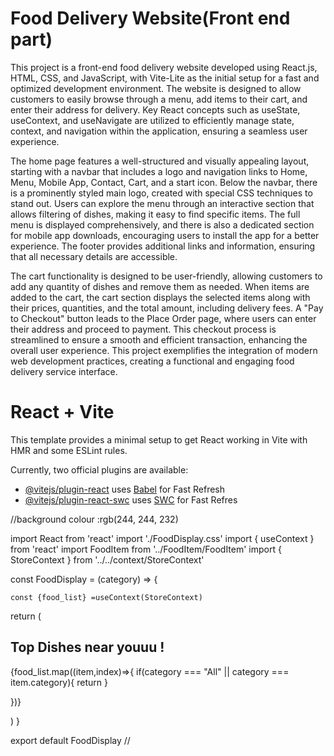  # Food Delivery Website(Front end part)

This project is a front-end food delivery website developed using React.js, HTML, CSS, and JavaScript, with Vite-Lite as the initial setup for a fast and optimized development environment. The website is designed to allow customers to easily browse through a menu, add items to their cart, and enter their address for delivery. Key React concepts such as useState, useContext, and useNavigate are utilized to efficiently manage state, context, and navigation within the application, ensuring a seamless user experience.

The home page features a well-structured and visually appealing layout, starting with a navbar that includes a logo and navigation links to Home, Menu, Mobile App, Contact, Cart, and a start icon. Below the navbar, there is a prominently styled main logo, created with special CSS techniques to stand out. Users can explore the menu through an interactive section that allows filtering of dishes, making it easy to find specific items. The full menu is displayed comprehensively, and there is also a dedicated section for mobile app downloads, encouraging users to install the app for a better experience. The footer provides additional links and information, ensuring that all necessary details are accessible.

The cart functionality is designed to be user-friendly, allowing customers to add any quantity of dishes and remove them as needed. When items are added to the cart, the cart section displays the selected items along with their prices, quantities, and the total amount, including delivery fees. A "Pay to Checkout" button leads to the Place Order page, where users can enter their address and proceed to payment. This checkout process is streamlined to ensure a smooth and efficient transaction, enhancing the overall user experience. This project exemplifies the integration of modern web development practices, creating a functional and engaging food delivery service interface.



# React + Vite

This template provides a minimal setup to get React working in Vite with HMR and some ESLint rules.

Currently, two official plugins are available:

- [@vitejs/plugin-react](https://github.com/vitejs/vite-plugin-react/blob/main/packages/plugin-react/README.md) uses [Babel](https://babeljs.io/) for Fast Refresh
- [@vitejs/plugin-react-swc](https://github.com/vitejs/vite-plugin-react-swc) uses [SWC](https://swc.rs/) for Fast Refres





//background colour :rgb(244, 244, 232)














import React from 'react'
import  './FoodDisplay.css'
import { useContext } from 'react'
import FoodItem from '../FoodItem/FoodItem'
import { StoreContext } from '../../context/StoreContext'

const FoodDisplay = (category) => {

    const {food_list} =useContext(StoreContext)

  return (
    <div className='food-display' id='food-display'>
       <h2> Top Dishes near youuu !</h2>
       <div className="food-display-list">
        {food_list.map((item,index)=>{
              if(category === "All" || category === item.category){
                return <FoodItem key={index} id={item._id} name={item.name} description={item.description} price={item.price} image={item.image}/>
              }
              

})}
       </div>
    </div>
  )
}

export default FoodDisplay
//